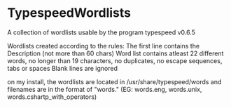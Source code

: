 # TypespeedWordlists
A collection of wordlists usable by the program typespeed v0.6.5 

Wordlists created according to the rules:
The first line contains the Description (not more than 60 chars)
Word list contains atleast 22 different words, no longer than 19 characters, no duplicates, no escape sequences, tabs or spaces
Blank lines are ignored


on my install, the wordlists are located in /usr/share/typespeed/words and filenames are in the format of "words.<name>" (EG: words.eng, words.unix, words.cshartp_with_operators)
  
